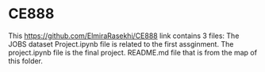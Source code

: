 # CE888
This https://github.com/ElmiraRasekhi/CE888 link contains 3 files:
The JOBS dataset Project.ipynb file is related to the first assginment.
The project.ipynb file is the final project.
README.md file that is from the map of this folder.
